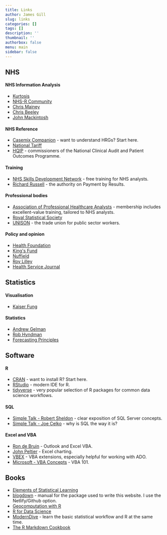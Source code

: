 ```yaml
---
title: Links
author: James Gill
slug: links
categories: []
tags: []
description: ''
thumbnail: ''
authorbox: false
menu: main
sidebar: false
---
```


## NHS

#### NHS Information Analysis

- [Kurtosis](https://www.kurtosis.co.uk/)
- [NHS-R Community](https://nhsrcommunity.com/)
- [Chris Mainey](https://www.mainard.co.uk/)
- [Chris Beeley](https://chrisbeeley.net/)
- [John Mackintosh](https://johnmackintosh.net/home/)

#### NHS Reference

- [Casemix Companion](https://digital.nhs.uk/services/national-casemix-office/downloads-groupers-and-tools/local-payment-2020-21) - want to understand HRGs? Start here.
- [National Tariff](https://improvement.nhs.uk/resources/national-tariff/)
- [HQIP](https://www.hqip.org.uk/) - commissioners of the National Clinical Audit and Patient Outcomes Programme.

#### Training

- [NHS Skills Development Network](https://www.skillsdevelopmentnetwork.com/) - free training for NHS analysts.
- [Richard Russell](https://rsrconsultants.com/aboutus.php5) - the authority on Payment by Results.

#### Professional bodies

- [Association of Professional Healthcare Analysts](https://www.aphanalysts.org/) - membership includes excellent-value training, tailored to NHS analysts.
- [Royal Statistical Society](https://rss.org.uk/)
- [UNISON](https://www.unison.org.uk/) - the trade union for public sector workers.

#### Policy and opinion

- [Health Foundation](https://www.health.org.uk/)
- [King's Fund](https://www.kingsfund.org.uk/)
- [Nuffield](https://www.nuffieldtrust.org.uk/)
- [Roy Lilley](https://ihm.org.uk/nhsmanagers-net/)
- [Health Service Journal](https://www.hsj.co.uk/)

## Statistics

#### Visualisation

- [Kaiser Fung](https://junkcharts.typepad.com/junk_charts/)

#### Statistics

- [Andrew Gelman](https://statmodeling.stat.columbia.edu/)
- [Rob Hyndman](https://robjhyndman.com/hyndsight/)
- [Forecasting Principles](https://www.forecastingprinciples.com/)

## Software

#### R

- [CRAN](https://cran.r-project.org/) - want to install R? Start here.
- [RStudio](https://rstudio.com/) - modern IDE for R.
- [tidyverse](https://www.tidyverse.org/) - very popular selection of R packages for common data science workflows.

#### SQL

- [Simple Talk - Robert Sheldon](https://www.red-gate.com/simple-talk/author/robert-sheldon/) - clear exposition of SQL Server concepts.
- [Simple Talk - Joe Celko](https://www.red-gate.com/simple-talk/author/joe-celko/) - why is SQL the way it is?

#### Excel and VBA

- [Ron de Bruin](https://www.rondebruin.nl/) - Outlook and Excel VBA.
- [John Peltier](https://peltiertech.com/) - Excel charting.
- [VBEX](https://github.com/rubberduck203/VBEX) - VBA extensions, especially helpful for working with ADO.
- [Microsoft - VBA Concepts](https://docs.microsoft.com/en-us/office/vba/library-reference/concepts/getting-started-with-vba-in-office) - VBA 101.

## Books

- [Elements of Statistical Learning](https://web.stanford.edu/~hastie/Papers/ESLII.pdf)
- [blogdown](https://bookdown.org/yihui/blogdown/) - manual for the package used to write this website. I use the Netlify/Github option.
- [Geocomputation with R](https://bookdown.org/robinlovelace/geocompr/)
- [R for Data Science](https://r4ds.had.co.nz/)
- [ModernDive](https://moderndive.com/index.html) - learn the basic statistical workflow and R at the same time.
- [The R Markdown Cookbook](https://bookdown.org/yihui/rmarkdown-cookbook/)